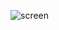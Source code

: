 ![screen](https://media.discordapp.net/attachments/740144639050383412/753557386370744403/unknown.png)
